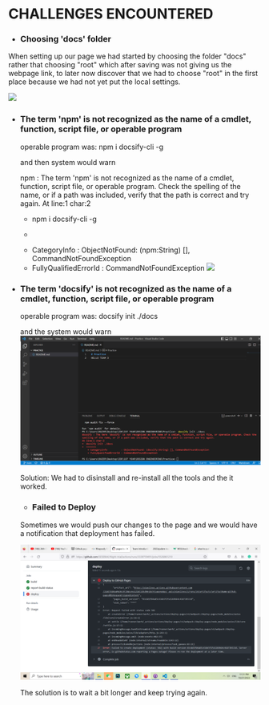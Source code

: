 # CHALLENGES ENCOUNTERED

- ### Choosing 'docs' folder 
 When setting up our page we had started by choosing the folder "docs" rather that choosing "root" which after saving was not giving us the webpage link, to later now discover that we had to choose "root" in the first place because we had not yet put the local settings.

 ![](../IMAGE/m25saohr.bmp)

- ###  The term 'npm' is not recognized as the name of a cmdlet, function, script file, or operable  program
  operable program was:     npm i docsify-cli -g

   and then system would warn

   npm : The term 'npm' is not recognized as the name of a cmdlet, function, script file, or 
   operable program. Check the spelling of the name, or if a path was included, verify that 
   the path is correct and try again.
   At line:1 char:2
   +  npm i docsify-cli -g
   +  ~~~
   + CategoryInfo          : ObjectNotFound: (npm:String) [], CommandNotFoundException        
   + FullyQualifiedErrorId : CommandNotFoundException
    ![](../IMAGE/owbsiqer.bmp)

- ### The term 'docsify' is not recognized as the name of a cmdlet, function, script file, or operable  program
  operable program was:    docsify init ./docs

  and the system would warn
  ![](../IMAGE/docsify-prbjm.png)

  Solution: We had to disinstall and re-install all the tools and the it worked.

  - ### Failed to Deploy
  Sometimes we would push our changes to the page and we would have a notification that deployment has failed. 

  ![](../IMAGE/deploy.png)

   The solution is to wait a bit longer and keep trying again.
